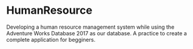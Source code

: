 # HumanResource
Developing a human resource management system while using the Adventure Works Database 2017 as our database. A practice to create a complete application for begginers. 
